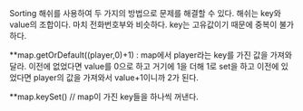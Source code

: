 Sorting 해쉬를 사용하여 두 가지의 방법으로 문제를 해결할 수 있다. 
해쉬는 key와 value의 조합이다. 마치 전화번호부와 비슷하다. 
key는 고유값이기 때문에 중복이 불가하다.

**map.getOrDefault((player,0)+1) : map에서 player라는 key를 가진 값을 가져와달라. 
이전에 없었다면 value를 0으로 하고 거기에 1을 더해 1로 set을 하고 
이전에 있었다면 player의 값을 가져와서 value+1이니까 2가 된다. 

**map.keySet() // map이 가진 key들을 하나씩 꺼낸다. 
